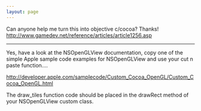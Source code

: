 ```yaml
---
layout: page
---
```


Can anyone help me turn this into objective c/cocoa?
Thanks!
http://www.gamedev.net/reference/articles/article1256.asp

----

Yes, have a look at the NSOpenGLView documentation, copy one of the simple Apple sample code examples for NSOpenGLView and use your cut n paste function....

http://developer.apple.com/samplecode/Custom_Cocoa_OpenGL/Custom_Cocoa_OpenGL.html

The draw_tiles function code should be placed in the drawRect method of your NSOpenGLView custom class.
